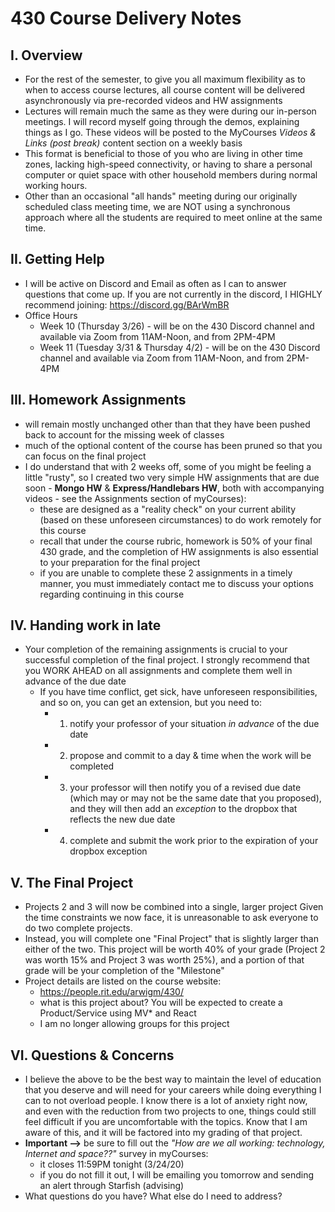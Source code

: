 # 430 Course Delivery Notes

## I. Overview

- For the rest of the semester, to give you all maximum flexibility as to when to access course lectures, all course content will be delivered asynchronously via pre-recorded videos and HW assignments
- Lectures​ will remain much the same as they were during our in-person meetings. I will record myself going through the demos, explaining things as I go. These videos will be posted to the MyCourses *Videos & Links (post break)* content section on a weekly basis
- This format is beneficial to those of you who are living in other time zones, lacking high-speed connectivity, or having to share a personal computer or quiet space with other household members during normal working hours.
- Other than an occasional "all hands" meeting during our originally scheduled class meeting time, we are NOT using a synchronous approach where all the students are required to meet online at the same time.


## II. Getting Help
- I will be active on Discord and Email as often as I can to answer questions that come up. If you are not currently in the discord, I HIGHLY recommend joining: ​https://discord.gg/BArWmBR
- Office Hours
  - Week 10 (Thursday 3/26) - will be on the 430 Discord channel and available via Zoom from 11AM-Noon, and from 2PM-4PM
  - Week 11 (Tuesday 3/31 & Thursday 4/2) - will be on the 430 Discord channel and available via Zoom from 11AM-Noon, and from 2PM-4PM

## III. Homework Assignments
 - will remain mostly unchanged other than that they have been pushed back to account for the missing week of classes
 - much of the optional content of the course has been pruned so that you can focus on the final project
 - I do understand that with 2 weeks off, some of you might be feeling a little "rusty", so I created two very simple HW assignments that are due soon - **Mongo HW** & **Express/Handlebars HW**, both with accompanying videos - see the Assignments section of myCourses):
   - these are designed as a "reality check" on your current ability (based on these unforeseen circumstances) to do work remotely for this course
   - recall that under the course rubric, homework is 50% of your final 430 grade, and the completion of HW assignments is also essential to your preparation for the final project
   - if you are unable to complete these 2 assignments in a timely manner, you must immediately contact me to discuss your options regarding continuing in this course
   
## IV. Handing work in late
 - Your completion of the remaining assignments is crucial to your successful completion of the final project. I strongly recommend that you WORK AHEAD on all assignments and complete them well in advance of the due date
    - If you have time conflict, get sick, have unforeseen responsibilities, and so on, you can get an extension, but you need to:
        - 1) notify your professor of your situation *in advance* of the due date
        - 2) propose and commit to a day & time when the work will be completed
        - 3) your professor will then notify you of a revised due date (which may or may not be the same date that you proposed), and they will then add an *exception* to the dropbox that reflects the new due date
        - 4) complete and submit the work prior to the expiration of your dropbox exception
 
## V. The Final Project
- Projects 2 and 3 will now be combined into a single, larger project Given the time constraints we now face, it is unreasonable to ask everyone to do two complete projects. 
- Instead, you will complete one "Final Project" that is slightly larger than either of the two. This project will be worth 40% of your grade (Project 2 was worth 15% and Project 3 was worth 25%), and a portion of that grade will be your completion of the "Milestone"
- Project details are listed on the course website:
  - https://people.rit.edu/arwigm/430/
  - what is this project about? You will be expected to create a Product/Service using MV* and React
  - I am no longer allowing groups for this project

## VI. Questions & Concerns
- I believe the above to be the best way to maintain the level of education that you deserve and will need for your careers while doing everything I can to not overload people. I know there is a lot of anxiety right now, and even with the reduction from two projects to one, things could still feel difficult if you are uncomfortable with the topics. Know that I am aware of this, and it will be factored into my grading of that project. 
- **Important -->** be sure to fill out the *"How are we all working: technology, Internet and space??"* survey in myCourses:
  - it closes 11:59PM tonight (3/24/20) 
  - if you do not fill it out, I will be emailing you tomorrow and sending an alert through Starfish (advising)
- What questions do you have? What else do I need to address?
